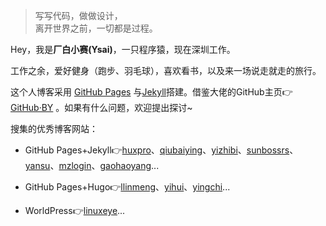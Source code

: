 > 写写代码，做做设计，  
> 离开世界之前，一切都是过程。

Hey，我是**厂白小赛(Ysai)**，一只程序猿，现在深圳工作。

工作之余，爱好健身（跑步、羽毛球），喜欢看书，以及来一场说走就走的旅行。

这个人博客采用 [GitHub Pages](https://pages.github.com/) 与[Jekyll](http://jekyll.com.cn/)搭建。借鉴大佬的GitHub主页👉[GitHub·BY](https://github.com/qiubaiying/qiubaiying.github.io) 。如果有什么问题，欢迎提出探讨~

搜集的优秀博客网站：
*  GitHub Pages+Jekyll👉[huxpro](https://huxpro.github.io)、[qiubaiying](https://qiubaiying.github.io)、[yizhibi](https://yizibi.github.io)、[sunbossrs](https://sunbossrs.github.io)、[yansu](https://suyan.github.io)、[mzlogin](https://mzlogin.github.io)、[gaohaoyang](https://gaohaoyang.github.io)...

* GitHub Pages+Hugo👉[llinmeng](https://llinmeng.github.io/)、[yihui](https://yihui.name/)、[yingchi](http://yingchi.io/)...

* WorldPress👉[linuxeye](https://blog.linuxeye.cn/)...

